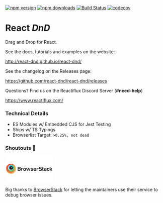 [![npm version](https://img.shields.io/npm/v/react-dnd.svg?style=flat-square)](https://www.npmjs.com/package/react-dnd)
[![npm downloads](https://img.shields.io/npm/dm/react-dnd.svg?style=flat-square)](https://www.npmjs.com/package/react-dnd)
[![Build Status](https://img.shields.io/endpoint.svg?url=https%3A%2F%2Factions-badge.atrox.dev%2Freact-dnd%2Freact-dnd%2Fbadge%3Fref%3Dmain&style=flat)](https://actions-badge.atrox.dev/react-dnd/react-dnd/goto?ref=main)
[![codecov](https://codecov.io/gh/react-dnd/react-dnd/branch/main/graph/badge.svg)](https://codecov.io/gh/react-dnd/react-dnd)

# React _DnD_

Drag and Drop for React.

See the docs, tutorials and examples on the website:

http://react-dnd.github.io/react-dnd/

See the changelog on the Releases page:

https://github.com/react-dnd/react-dnd/releases

Questions? Find us on the Reactiflux Discord Server (**#need-help**)

https://www.reactiflux.com/

### Technical Details

- ES Modules w/ Embedded CJS for Jest Testing
- Ships w/ TS Typings
- Browserlist Target: `>0.25%, not dead`

### Shoutouts 🙏

<img src="/assets/browserstack-logo-600x315.png" height="80" title="BrowserStack Logo" alt="BrowserStack Logo" />

Big thanks to [BrowserStack](https://www.browserstack.com) for letting the maintainers use their service to debug browser issues.
